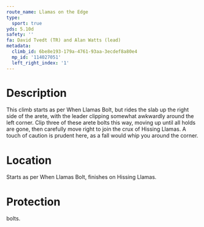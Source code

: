 ```yaml
---
route_name: Llamas on the Edge
type:
  sport: true
yds: 5.10d
safety: ''
fa: David Tvedt (TR) and Alan Watts (lead)
metadata:
  climb_id: 6be8e193-179a-4761-93aa-3ecdef8a80e4
  mp_id: '114027051'
  left_right_index: '1'
---
```

# Description
This climb starts as per When Llamas Bolt, but rides the slab up the right side of the arete, with the leader clipping somewhat awkwardly around the left corner. Clip three of these arete bolts this way, moving up until all holds are gone, then carefully move right to join the crux of Hissing Llamas. A touch of caution is prudent here, as a fall would whip you around the corner.

# Location
Starts as per When Llamas Bolt, finishes on Hissing Llamas.

# Protection
bolts.
